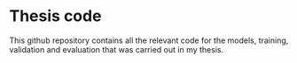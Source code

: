 # Thesis code 

This github repository contains all the relevant code for the models, training, validation and evaluation that was carried out in my thesis.
